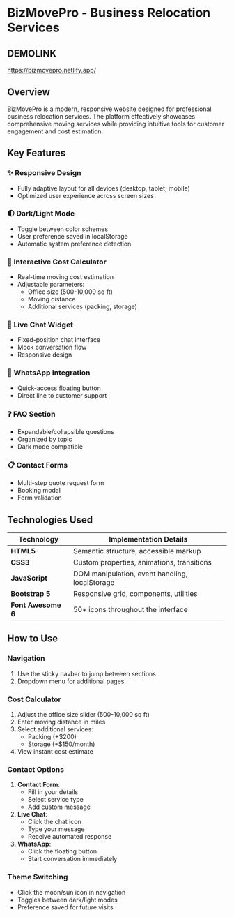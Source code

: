 # BizMovePro - Business Relocation Services
## DEMOLINK
https://bizmovepro.netlify.app/
## Overview

BizMovePro is a modern, responsive website designed for professional business relocation services. The platform effectively showcases comprehensive moving services while providing intuitive tools for customer engagement and cost estimation.

## Key Features

### ✨ Responsive Design
- Fully adaptive layout for all devices (desktop, tablet, mobile)
- Optimized user experience across screen sizes

### 🌓 Dark/Light Mode
- Toggle between color schemes
- User preference saved in localStorage
- Automatic system preference detection

### 🧮 Interactive Cost Calculator
- Real-time moving cost estimation
- Adjustable parameters:
  - Office size (500-10,000 sq ft)
  - Moving distance
  - Additional services (packing, storage)

### 💬 Live Chat Widget
- Fixed-position chat interface
- Mock conversation flow
- Responsive design

### 📱 WhatsApp Integration
- Quick-access floating button
- Direct line to customer support

### ❓ FAQ Section
- Expandable/collapsible questions
- Organized by topic
- Dark mode compatible

### 📋 Contact Forms
- Multi-step quote request form
- Booking modal
- Form validation

## Technologies Used

| Technology | Implementation Details |
|------------|------------------------|
| **HTML5** | Semantic structure, accessible markup |
| **CSS3** | Custom properties, animations, transitions |
| **JavaScript** | DOM manipulation, event handling, localStorage |
| **Bootstrap 5** | Responsive grid, components, utilities |
| **Font Awesome 6** | 50+ icons throughout the interface |

## How to Use

### Navigation
1. Use the sticky navbar to jump between sections
2. Dropdown menu for additional pages

### Cost Calculator
1. Adjust the office size slider (500-10,000 sq ft)
2. Enter moving distance in miles
3. Select additional services:
   - Packing (+$200)
   - Storage (+$150/month)
4. View instant cost estimate

### Contact Options
1. **Contact Form**:
   - Fill in your details
   - Select service type
   - Add custom message
2. **Live Chat**:
   - Click the chat icon
   - Type your message
   - Receive automated response
3. **WhatsApp**:
   - Click the floating button
   - Start conversation immediately

### Theme Switching
- Click the moon/sun icon in navigation
- Toggles between dark/light modes
- Preference saved for future visits


